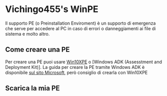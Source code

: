 # Vichingo455's WinPE
Il supporto PE (o Preinstallation Enviroment) è un supporto di emergenza che serve per accedere al PC in caso di errori o danneggiamenti ai file di sistema e molto altro.
## Come creare una PE
Per creare una PE puoi usare [Win10XPE](https://github.com/Vichingo455/WinPE/releases/download/Win10XPE/Win10XPE.zip) o [Windows ADK (Assesstment and Deployment Kit)].
La guida per creare la PE tramite Windows ADK è disponibile [sul sito Microsoft](https://answers.microsoft.com/it-it/windows/forum/windows_10-windows_install/come-creare-un-supporto-di-avvio-windows-pe/293bf3b6-3efa-4562-b989-df27e0d7497b), però consiglio di crearla con Win10XPE
## Scarica la mia PE
